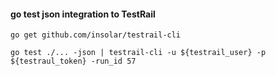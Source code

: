 #### go test json integration to TestRail

```
go get github.com/insolar/testrail-cli
```

```
go test ./... -json | testrail-cli -u ${testrail_user} -p ${testraul_token} -run_id 57
```